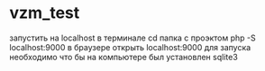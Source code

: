 # vzm_test

запустить на localhost в терминале cd папка с проэктом php -S localhost:9000 в браузере открыть localhost:9000
для запуска необходимо что бы на компьютере был установлен sqlite3 
